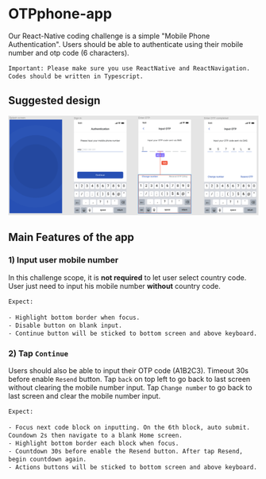 # OTPphone-app

Our React-Native coding challenge is a simple "Mobile Phone Authentication". Users should be able to authenticate using their mobile number and otp code (6 characters).

```en
Important: Please make sure you use ReactNative and ReactNavigation. Codes should be written in Typescript.
```

## Suggested design
![Design](/otpphone-workflow.png)

## Main Features of the app

### 1) Input user mobile number

In this challenge scope, it is **not required** to let user select country code. User just need to input his mobile number **without** country code.

```en
Expect:

- Highlight bottom border when focus.
- Disable button on blank input.
- Continue button will be sticked to bottom screen and above keyboard.
```

### 2) Tap `Continue`

Users should also be able to input their OTP code (A1B2C3). Timeout 30s before enable `Resend` button.
Tap `back` on top left to go back to last screen without clearing the mobile number input.
Tap `Change number` to go back to last screen and clear the mobile number input.

```en
Expect:

- Focus next code block on inputting. On the 6th block, auto submit. Coundown 2s then navigate to a blank Home screen.
- Highlight bottom border each block when focus.
- Countdown 30s before enable the Resend button. After tap Resend, begin countdown again.
- Actions buttons will be sticked to bottom screen and above keyboard.
```
